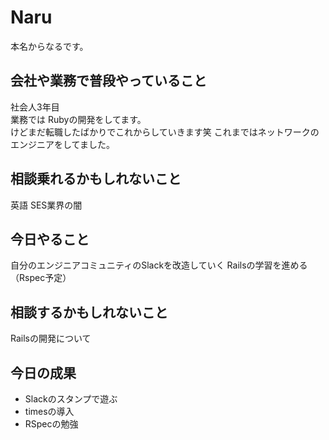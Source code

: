 # Naru

本名からなるです。

## 会社や業務で普段やっていること

社会人3年目</br>
業務では Rubyの開発をしてます。</br>
けどまだ転職したばかりでこれからしていきます笑
これまではネットワークのエンジニアをしてました。

## 相談乗れるかもしれないこと

英語
SES業界の闇

## 今日やること

自分のエンジニアコミュニティのSlackを改造していく
Railsの学習を進める（Rspec予定）

## 相談するかもしれないこと

Railsの開発について

## 今日の成果

- Slackのスタンプで遊ぶ
- timesの導入
- RSpecの勉強

